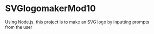 # SVGlogomakerMod10
Using Node.js, this project is to make an SVG logo by inputting prompts from the user

